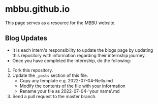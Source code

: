 # mbbu.github.io

This page serves as a resource for the MBBU website.

## Blog Updates
- It is each intern's responsibility to update the blogs page by updating this repository with information regarding their internship journey. 
- Once you have completed the internship, do the following:
 1. Fork this repository.
 2. Update the `_posts` section of this file. 
      - Copy any template e.g. 2022-07-04-Nelly.md
      - Modify the contents of the file with your information
      - Rename your file as 2022-07-04-'your name'.md
 3. Send a pull request to the master branch.
